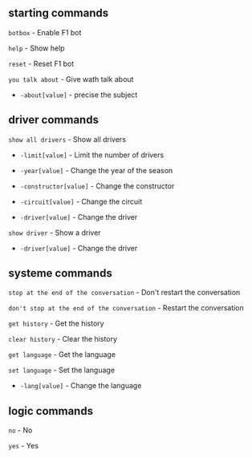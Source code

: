 starting commands
--------------------------------------------------------------------------------------------------------
``botbox`` - Enable F1 bot

``help`` - Show help

``reset`` - Reset F1 bot

``you talk about`` - Give wath talk about

* ``-about[value]`` - precise the subject

driver commands
--------------------------------------------------------------------------------------------------------

``show all drivers`` - Show all drivers

* ``-limit[value]`` - Limit the number of drivers

* ``-year[value]`` - Change the year of the season

* ``-constructor[value]`` - Change the constructor

* ``-circuit[value]`` - Change the circuit

* ``-driver[value]`` - Change the driver

``show driver`` - Show a driver

* ``-driver[value]`` - Change the driver


systeme commands
--------------------------------------------------------------------------------------------------------
``stop at the end of the conversation`` - Don't restart the conversation

``don't stop at the end of the conversation`` - Restart the conversation


``get history`` - Get the history

``clear history`` - Clear the history

``get language`` - Get the language

``set language`` - Set the language

* ``-lang[value]`` - Change the language

logic commands
--------------------------------------------------------------------------------------------------------
``no`` - No

``yes`` - Yes
